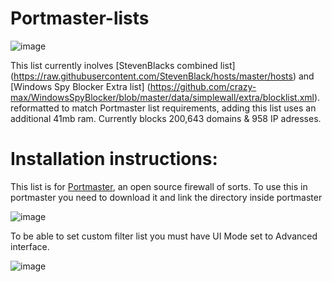 # Portmaster-lists

![image](https://github.com/Chaython/Portmaster-lists/assets/6486343/e6aa0081-a805-4aa3-95bd-0f3f5329525a)


This list currently inolves [StevenBlacks combined list] (https://raw.githubusercontent.com/StevenBlack/hosts/master/hosts) and [Windows Spy Blocker Extra list] (https://github.com/crazy-max/WindowsSpyBlocker/blob/master/data/simplewall/extra/blocklist.xml). reformatted to match Portmaster list requirements, adding this list uses an additional 41mb ram. Currently blocks 200,643 domains & 958 IP adresses. 


<h1>Installation instructions:</h1>

This list is for [Portmaster](https://github.com/christianhaitian/PortMaster), an open source firewall of sorts. 
To use this in portmaster you need to download it and link the directory inside portmaster

![image](https://github.com/Chaython/Portmaster-lists/assets/6486343/6c7edb7c-b0d9-4988-88ed-f931526b0965)

To be able to set custom filter list you must have UI Mode set to Advanced interface.

![image](https://github.com/Chaython/Portmaster-lists/assets/6486343/c874915f-8176-4842-8fa9-16bed2a2604c)
